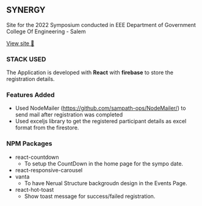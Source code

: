 ## SYNERGY ## 
Site for the 2022 Symposium conducted in EEE Department of Government College Of Engineering - Salem

[View site 🔎](https://gcesynergy2022.netlify.app)

### STACK USED ###
The Application is developed with **React** with **firebase** to store the registration details.

### Features Added ###
- Used NodeMailer (https://github.com/sampath-ops/NodeMailer/) to send mail after registration was completed
- Used exceljs library to get the registered participant details as excel format from the firestore.

### NPM Packages ###
- react-countdown
  - To setup the CountDown in the home page for the sympo date.
- react-responsive-carousel
- vanta
  - To have Nerual Structure backgroudn design in the Events Page.
- react-hot-toast
   - Show toast message for success/failed registration.

